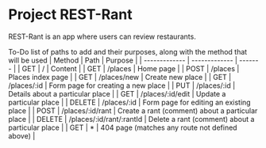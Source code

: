 # Project REST-Rant

REST-Rant is an app where users can review restaurants.

To-Do list of paths to add and their purposes, along with the method that will be used
| Method  | Path | Purpose |
| ------------- | ------------- | ------- |
| GET  | / | Content |
| GET  | /places  | Home page |
| POST  | /places  | Places index page |
| GET  | /places/new  | Create new place |
| GET  | /places/:id  | Form page for creating a new place |
| PUT  | /places/:id  | 	Details about a particular place |
| GET  | /places/:id/edit  | Update a particular place |
| DELETE | /places/:id | Form page for editing an existing place |
| POST  | /places/:id/rant  | Create a rant (comment) about a particular place |
| DELETE  | /places/:id/rant/:rantId  | Delete a rant (comment) about a particular place |
| GET  | * | 	404 page (matches any route not defined above) |